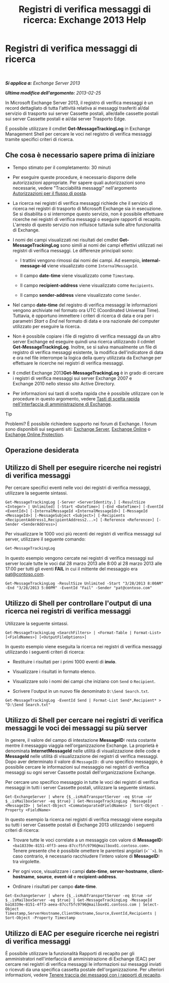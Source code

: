 ﻿---
title: 'Registri di verifica messaggi di ricerca: Exchange 2013 Help'
TOCTitle: Registri di verifica messaggi di ricerca
ms:assetid: e1678327-bcd5-42d4-a363-67f33067fe9a
ms:mtpsurl: https://technet.microsoft.com/it-it/library/Bb124926(v=EXCHG.150)
ms:contentKeyID: 51407435
ms.date: 01/04/2018
mtps_version: v=EXCHG.150
ms.translationtype: HT
---

# Registri di verifica messaggi di ricerca

 

_**Si applica a:** Exchange Server 2013_

_**Ultima modifica dell'argomento:** 2013-02-25_

In Microsoft Exchange Server 2013, il registro di verifica messaggi è un record dettagliato di tutta l'attività relativa ai messaggi trasferiti al/dal servizio di trasporto sui server Cassette postali, alle/dalle cassette postali sui server Cassette postali e ai/dai server Trasporto Edge.

È possibile utilizzare il cmdlet **Get-MessageTrackingLog** in Exchange Management Shell per cercare le voci nel registro di verifica messaggi tramite specifici criteri di ricerca.

## Che cosa è necessario sapere prima di iniziare

  - Tempo stimato per il completamento: 30 minuti

  - Per eseguire queste procedure, è necessario disporre delle autorizzazioni appropriate. Per sapere quali autorizzazioni sono necessarie, vedere "Tracciabilità messaggi" nell'argomento [Autorizzazioni per il flusso di posta](mail-flow-permissions-exchange-2013-help.md).

  - La ricerca nei registri di verifica messaggi richiede che il servizio di ricerca nei registri di trasporto di Microsoft Exchange sia in esecuzione. Se si disabilita o si interrompe questo servizio, non è possibile effettuare ricerche nei registri di verifica messaggi o eseguire rapporti di recapito. L'arresto di questo servizio non influisce tuttavia sulle altre funzionalità di Exchange.

  - I nomi dei campi visualizzati nei risultati del cmdlet **Get-MessageTrackingLog** sono simili ai nomi dei campi effettivi utilizzati nei registri di verifica messaggi. Le differenze principali sono:
    
      - I trattini vengono rimossi dai nomi dei campi. Ad esempio, **internal-message-id** viene visualizzato come `InternalMessageId`.
    
      - Il campo **date-time** viene visualizzato come `Timestamp`.
    
      - Il campo **recipient-address** viene visualizzato come `Recipients`.
    
      - Il campo **sender-address** viene visualizzato come `Sender`.

  - Nel campo **date-time** del registro di verifica messaggi le informazioni vengono archiviate nel formato ora UTC (Coordinated Universal Time). Tuttavia, è opportuno immettere i criteri di ricerca di data e ora per i parametri *Start* o *End* nel formato di data e ora nazionale del computer utilizzato per eseguire la ricerca.

  - Non è possibile copiare i file di registro di verifica messaggi da un altro server Exchange ed eseguire quindi una ricerca utilizzando il cdmlet **Get-MessageTrackingLog**. Inoltre, se si salva manualmente un file di registro di verifica messaggi esistente, la modifica dell'indicatore di data e ora nel file interrompe la logica della query utilizzata da Exchange per effettuare le ricerche nei registri di verifica messaggi.

  - Il cmdlet Exchange 2013**Get-MessageTrackingLog** è in grado di cercare i registri di verifica messaggi sui server Exchange 2007 e Exchange 2010 nello stesso sito Active Directory.

  - Per informazioni sui tasti di scelta rapida che è possibile utilizzare con le procedure in questo argomento, vedere [Tasti di scelta rapida nell'interfaccia di amministrazione di Exchange](keyboard-shortcuts-in-the-exchange-admin-center-exchange-online-protection-help.md).


> [!TIP]
> Problemi? È possibile richiedere supporto nei forum di Exchange. I forum sono disponibili sui seguenti siti: <A href="https://go.microsoft.com/fwlink/p/?linkid=60612">Exchange Server</A>, <A href="https://go.microsoft.com/fwlink/p/?linkid=267542">Exchange Online</A> o <A href="https://go.microsoft.com/fwlink/p/?linkid=285351">Exchange Online Protection</A>.



## Operazione desiderata

## Utilizzo di Shell per eseguire ricerche nei registri di verifica messaggi

Per cercare specifici eventi nelle voci dei registri di verifica messaggi, utilizzare la seguente sintassi.

    Get-MessageTrackingLog [-Server <ServerIdentity.] [-ResultSize <Integer> | Unlimited] [-Start <DateTime>] [-End <DateTime>] [-EventId <EventId>] [-InternalMessageId <InternalMessageId>] [-MessageId <MessageId>] [-MessageSubject <Subject>] [-Recipients <RecipientAddress1,RecipientAddress2...>] [-Reference <Reference>] [-Sender <SenderAddress>]

Per visualizzare le 1000 voci più recenti dei registri di verifica messaggi sul server, utilizzare il seguente comando:

```powershell
Get-MessageTrackingLog
```

In questo esempio vengono cercate nei registri di verifica messaggi sul server locale tutte le voci dal 28 marzo 2013 alle 8:00 al 28 marzo 2013 alle 17:00 per tutti gli eventi **FAIL** in cui il mittente del messaggio era pat@contoso.com.

    Get-MessageTrackingLog -ResultSize Unlimited -Start "3/28/2013 8:00AM" -End "3/28/2013 5:00PM" -EventId "Fail" -Sender "pat@contoso.com"

## Utilizzo di Shell per controllare l'output di una ricerca nei registri di verifica messaggi

Utilizzare la seguente sintassi.

    Get-MessageTrackingLog <SearchFilters> | <Format-Table | Format-List> [<FieldNames>] [<OutputFileOptions>]

In questo esempio viene eseguita la ricerca nei registri di verifica messaggi utilizzando i seguenti criteri di ricerca:

  - Restituire i risultati per i primi 1000 eventi di **invio**.

  - Visualizzare i risultati in formato elenco.

  - Visualizzare solo i nomi dei campi che iniziano con `Send` o `Recipient`.

  - Scrivere l'output in un nuovo file denominato `D:\Send Search.txt`.

<!-- end list -->

    Get-MessageTrackingLog -EventId Send | Format-List Send*,Recipient* > "D:\Send Search.txt"

## Utilizzo di Shell per cercare nei registri di verifica messaggi le voci dei messaggi su più server

In genere, il valore del campo di intestazione **MessageID:**  resta costante mentre il messaggio viaggia nell'organizzazione Exchange. La proprietà è denominata **InternetMessageId** nelle utilità di visualizzazione delle code e **MessageId** nelle utilità di visualizzazione dei registri di verifica messaggi. Dopo aver determinato il valore di `MessageID:` di uno specifico messaggio, è possibile cercare le informazioni sul messaggio nei registri di verifica messaggi su ogni server Cassette postali dell'organizzazione Exchange.

Per cercare uno specifico messaggio in tutte le voci dei registri di verifica messaggi in tutti i server Cassette postali, utilizzare la seguente sintassi.

    Get-ExchangeServer | where {$_.isHubTransportServer -eq $true -or $_.isMailboxServer -eq $true} | Get-MessageTrackingLog -MessageId <MessageID> | Select-Object <CommaSeparatedFieldNames> | Sort-Object -Property <FieldName>

In questo esempio la ricerca nei registri di verifica messaggi viene eseguita su tutti i server Cassette postali di Exchange 2013 utilizzando i seguenti criteri di ricerca:

  - Trovare tutte le voci correlate a un messaggio con valore di **MessageID:** `<ba18339e-8151-4ff3-aeea-87ccf5fc9796@mailbox01.contoso.com>`. Tenere presente che è possibile omettere le parentesi angolari (`<``>`). In caso contrario, è necessario racchiudere l'intero valore di **MessageID:**  tra virgolette.

  - Per ogni voce, visualizzare i campi **date-time**, **server-hostname**, **client-hostname**, **source**, **event-id** e **recipient-address**.

  - Ordinare i risultati per campo **date-time**.

<!-- end list -->

    Get-ExchangeServer | where {$_.isHubTransportServer -eq $true -or $_.isMailboxServer -eq $true} | Get-MessageTrackingLog -MessageId ba18339e-8151-4ff3-aeea-87ccf5fc9796@mailbox01.contoso.com | Select-Object Timestamp,ServerHostname,ClientHostname,Source,EventId,Recipients | Sort-Object -Property Timestamp

## Utilizzo di EAC per eseguire ricerche nei registri di verifica messaggi

È possibile utilizzare la funzionalità Rapporti di recapito per gli amministratori nell'interfaccia di amministrazione di Exchange (EAC) per cercare nei registri di verifica messaggi le informazioni sui messaggi inviati o ricevuti da una specifica cassetta postale dell'organizzazione. Per ulteriori informazioni, vedere [Tenere traccia dei messaggi con i rapporti di recapito](track-messages-with-delivery-reports-exchange-2013-help.md).

